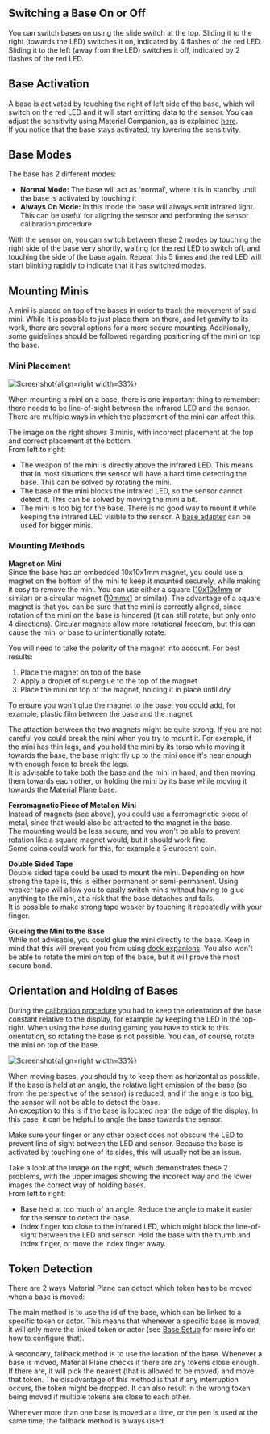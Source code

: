 ## Switching a Base On or Off
You can switch bases on using the slide switch at the top. Sliding it to the right (towards the LED) switches it on, indicated by 4 flashes of the red LED. Sliding it to the left (away from the LED) switches it off, indicated by 2 flashes of the red LED.

## Base Activation
A base is activated by touching the right of left side of the base, which will switch on the red LED and it will start emitting data to the sensor. You can adjust the sensitivity using Material Companion, as is explained [here](../basePenConfig.md).<br>
If you notice that the base stays activated, try lowering the sensitivity.

## Base Modes
The base has 2 different modes:

* <b>Normal Mode:</b> The base will act as 'normal', where it is in standby until the base is activated by touching it
* <b>Always On Mode:</b> In this mode the base will always emit infrared light. This can be useful for aligning the sensor and performing the sensor calibration procedure

With the sensor on, you can switch between these 2 modes by touching the right side of the base very shortly, waiting for the red LED to switch off, and touching the side of the base again. Repeat this 5 times and the red LED will start blinking rapidly to indicate that it has switched modes.

## Mounting Minis
A mini is placed on top of the bases in order to track the movement of said mini. While it is possible to just place them on there, and let gravity to its work, there are several options for a more secure mounting. Additionally, some guidelines should be followed regarding positioning of the mini on top the base.

### Mini Placement

![Screenshot](../../img/hardware/production/Mini_Mounting.png){align=right width=33%}

When mounting a mini on a base, there is one important thing to remember: there needs to be line-of-sight between the infrared LED and the sensor. There are multiple ways in which the placement of the mini can affect this.

The image on the right shows 3 minis, with incorrect placement at the top and correct placement at the bottom.<br>
From left to right:

* The weapon of the mini is directly above the infrared LED. This means that in most situations the sensor will have a hard time detecting the base. This can be solved by rotating the mini.
* The base of the mini blocks the infrared LED, so the sensor cannot detect it. This can be solved by moving the mini a bit.
* The mini is too big for the base. There is no good way to mount it while keeping the infrared LED visible to the sensor. A [base adapter](https://www.materialfoundry.nl/products/base-adapter) can be used for bigger minis.

### Mounting Methods

<b>Magnet on Mini</b><br>
Since the base has an embedded 10x10x1mm magnet, you could use a magnet on the bottom of the mini to keep it mounted securely, while making it easy to remove the mini. You can use either a square ([10x10x1mm](https://www.materialfoundry.nl/products/square-magnet) or similar) or a circular magnet ([10mmx1](https://www.materialfoundry.nl/products/round-magnet) or similar). The advantage of a square magnet is that you can be sure that the mini is correctly aligned, since rotation of the mini on the base is hindered (it can still rotate, but only onto 4 directions). Circular magnets allow more rotational freedom, but this can cause the mini or base to unintentionally rotate.

You will need to take the polarity of the magnet into account. For best results:

1. Place the magnet on top of the base
2. Apply a droplet of superglue to the top of the magnet
3. Place the mini on top of the magnet, holding it in place until dry

To ensure you won't glue the magnet to the base, you could add, for example, plastic film between the base and the magnet.

The attaction between the two magnets might be quite strong. If you are not careful you could break the mini when you try to mount it. For example, if the mini has thin legs, and you hold the mini by its torso while moving it towards the base, the base might fly up to the mini once it's near enough with enough force to break the legs.<br>
It is advisable to take both the base and the mini in hand, and then moving them towards each other, or holding the mini by its base while moving it towards the Material Plane base.

<b>Ferromagnetic Piece of Metal on Mini</b><br>
Instead of magnets (see above), you could use a ferromagnetic piece of metal, since that would also be attracted to the magnet in the base.<br>
The mounting would be less secure, and you won't be able to prevent rotation like a square magnet would, but it should work fine.<br>
Some coins could work for this, for example a 5 eurocent coin.

<b>Double Sided Tape</b><br>
Double sided tape could be used to mount the mini. Depending on how strong the tape is, this is either permanent or semi-permanent. Using weaker tape will allow you to easily switch minis without having to glue anything to the mini, at a risk that the base detaches and falls.<br>
It is possible to make strong tape weaker by touching it repeatedly with your finger.

<b>Glueing the Mini to the Base</b><br>
While not advisable, you could glue the mini directly to the base. Keep in mind that this will prevent you from using [dock expanions](../HardwareOverview/dock.md#base-charging-dock-expansion). You also won't be able to rotate the mini on top of the base, but it will prove the most secure bond.

## Orientation and Holding of Bases

During the [calibration procedure](../calibration.md) you had to keep the orientation of the base constant relative to the display, for example by keeping the LED in the top-right. When using the base during gaming you have to stick to this orientation, so rotating the base is not possible. You can, of course, rotate the mini on top of the base.

![Screenshot](../../img/hardware/production/Mini_Holding.png){align=right width=33%}

When moving bases, you should try to keep them as horizontal as possible. If the base is held at an angle, the relative light emission of the base (so from the perspective of the sensor) is reduced, and if the angle is too big, the sensor will not be able to detect the base.<br>
An exception to this is if the base is located near the edge of the display. In this case, it can be helpful to angle the base towards the sensor.

Make sure your finger or any other object does not obscure the LED to prevent line of sight between the LED and sensor. Because the base is activated by touching one of its sides, this will usually not be an issue.

Take a look at the image on the right, which demonstrates these 2 problems, with the upper images showing the incorect way and the lower images the correct way of holding bases.<br>
From left to right:

* Base held at too much of an angle. Reduce the angle to make it easier for the sensor to detect the base.
* Index finger too close to the infrared LED, which might block the line-of-sight between the LED and sensor. Hold the base with the thumb and index finger, or move the index finger away.

## Token Detection
There are 2 ways Material Plane can detect which token has to be moved when a base is moved:

The main method is to use the id of the base, which can be linked to a specific token or actor. This means that whenever a specific base is moved, it will only move the linked token or actor (see [Base Setup](../Foundry/foundryConfig.md#base-setup) for more info on how to configure that).

A secondary, fallback method is to use the location of the base. Whenever a base is moved, Material Plane checks if there are any tokens close enough. If there are, it will pick the nearest (that is allowed to be moved) and move that token. The disadvantage of this method is that if any interruption occurs, the token might be dropped. It can also result in the wrong token being moved if multiple tokens are close to each other.

Whenever more than one base is moved at a time, or the pen is used at the same time, the fallback method is always used.

